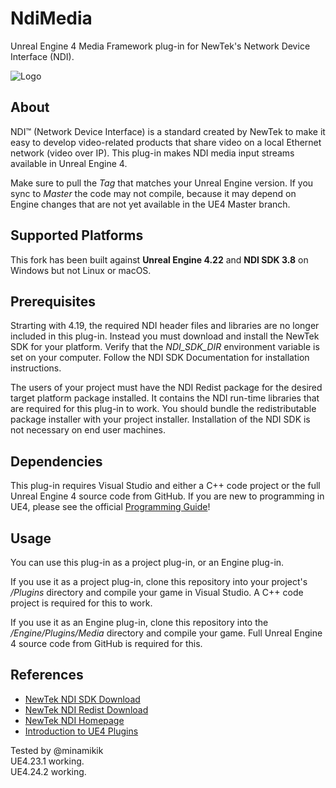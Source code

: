 # NdiMedia

Unreal Engine 4 Media Framework plug-in for NewTek's Network Device Interface (NDI).

![Logo](Docs/logo.png)


## About

NDI™ (Network Device Interface) is a standard created by NewTek to make it easy
to develop video-related products that share video on a local Ethernet network
(video over IP). This plug-in makes NDI media input streams available in Unreal
Engine 4.

Make sure to pull the *Tag* that matches your Unreal Engine version. If you sync
to *Master* the code may not compile, because it may depend on Engine changes
that are not yet available in the UE4 Master branch.


## Supported Platforms

This fork has been built against **Unreal Engine 4.22** and **NDI SDK 3.8** on Windows but not Linux or macOS.


## Prerequisites

Strarting with 4.19, the required NDI header files and libraries are no longer
included in this plug-in. Instead you must download and install the NewTek SDK
for your platform. Verify that the *NDI_SDK_DIR* environment variable is set on
your computer. Follow the NDI SDK Documentation for installation instructions.

The users of your project must have the NDI Redist package for the desired
target platform package installed. It contains the NDI run-time libraries that
are required for this plug-in to work. You should bundle the redistributable
package installer with your project installer. Installation of the NDI SDK is
not necessary on end user machines.

## Dependencies

This plug-in requires Visual Studio and either a C++ code project or the full
Unreal Engine 4 source code from GitHub. If you are new to programming in UE4,
please see the official [Programming Guide](https://docs.unrealengine.com/latest/INT/Programming/index.html)! 


## Usage

You can use this plug-in as a project plug-in, or an Engine plug-in.

If you use it as a project plug-in, clone this repository into your project's
*/Plugins* directory and compile your game in Visual Studio. A C++ code project
is required for this to work.

If you use it as an Engine plug-in, clone this repository into the
*/Engine/Plugins/Media* directory and compile your game. Full Unreal Engine 4
source code from GitHub is required for this.


## References

* [NewTek NDI SDK Download](http://pages.newtek.com/NDI-Developers.html)
* [NewTek NDI Redist Download](http://new.tk/NDIRedistV3)
* [NewTek NDI Homepage](http://newtek.com/ndi.html)
* [Introduction to UE4 Plugins](https://wiki.unrealengine.com/An_Introduction_to_UE4_Plugins)


Tested by @minamikik  
UE4.23.1 working.  
UE4.24.2 working.  
